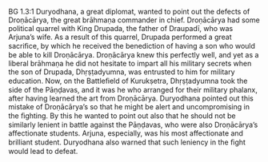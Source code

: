 BG 1.3:1	Duryodhana, a great diplomat, wanted to point out the defects of Droṇācārya, the great brāhmaṇa commander in chief. Droṇācārya had some political quarrel with King Drupada, the father of Draupadī, who was Arjuna’s wife. As a result of this quarrel, Drupada performed a great sacriﬁce, by which he received the benediction of having a son who would be able to kill Droṇācārya. Droṇācārya knew this perfectly well, and yet as a liberal brāhmaṇa he did not hesitate to impart all his military secrets when the son of Drupada, Dhṛṣṭadyumna, was entrusted to him for military education. Now, on the Battleﬁeld of Kurukṣetra, Dhṛṣṭadyumna took the side of the Pāṇḍavas, and it was he who arranged for their military phalanx, after having learned the art from Droṇācārya. Duryodhana pointed out this mistake of Droṇācārya’s so that he might be alert and uncompromising in the ﬁghting. By this he wanted to point out also that he should not be similarly lenient in battle against the Pāṇḍavas, who were also Droṇācārya’s affectionate students. Arjuna, especially, was his most affectionate and brilliant student. Duryodhana also warned that such leniency in the ﬁght would lead to defeat.